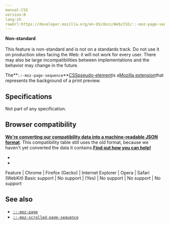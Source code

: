 ```yaml
---
manual:CSS
version:0
lang:zh
rawUrl:https://developer.mozilla.org/en-US/docs/Web/CSS/::-moz-page-sequence
---
```






**Non-standard**<br></br>This feature is non-standard and is not on a standards track. Do not use it on production sites facing the Web: it will not work for every user. There may also be large incompatibilities between implementations and the behavior may change in the future.





The**`::-moz-page-sequence`**[CSS](%427 "")[pseudo-element](%3563 "")is a[Mozilla extension](%28318 "")that represents the background of a print preview.


## Specifications<a name="Specifications"></a>


Not part of any specification.


## Browser compatibility<a name="Browser_compatibility"></a>


**[We&#39;re converting our compatibility data into a machine-readable JSON format](%3344 "")**. This compatibility table still uses the old format, because we haven&#39;t yet converted the data it contains.**[Find out how you can help!](%3409 "")**


* 
* 

Feature | Chrome | Firefox (Gecko) | Internet Explorer | Opera | Safari (WebKit) 
Basic support | No support | (Yes) | No support | No support | No support 




## See also<a name="See_also"></a>

* [`::-moz-page`](%33062 "The ::-moz-page CSS pseudo-element is a Mozilla extension that represents an individual page when printed or in a print preview.")
* [`::-moz-scrolled-page-sequence`](%33076 "The ::-moz-scrolled-page-sequence CSS pseudo-element is a Mozilla extension that represents the background of a print preview.")



